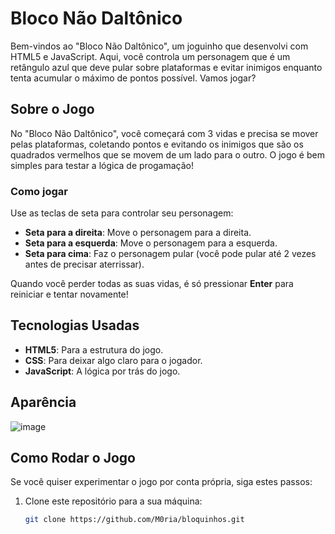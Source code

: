 # Bloco Não Daltônico

Bem-vindos ao "Bloco Não Daltônico", um joguinho que desenvolvi com HTML5 e JavaScript. Aqui, você controla um personagem que é um retângulo azul que deve pular sobre plataformas e evitar inimigos enquanto tenta acumular o máximo de pontos possível. Vamos jogar?

## Sobre o Jogo

No "Bloco Não Daltônico", você começará com 3 vidas e precisa se mover pelas plataformas, coletando pontos e evitando os inimigos que são os quadrados vermelhos que se movem de um lado para o outro. O jogo é bem simples para testar a lógica de progamação!

### Como jogar

Use as teclas de seta para controlar seu personagem:
- **Seta para a direita**: Move o personagem para a direita.
- **Seta para a esquerda**: Move o personagem para a esquerda.
- **Seta para cima**: Faz o personagem pular (você pode pular até 2 vezes antes de precisar aterrissar).

Quando você perder todas as suas vidas, é só pressionar **Enter** para reiniciar e tentar novamente!

## Tecnologias Usadas

- **HTML5**: Para a estrutura do jogo.
- **CSS**: Para deixar algo claro para o jogador.
- **JavaScript**: A lógica por trás do jogo.

## Aparência
![image](https://github.com/user-attachments/assets/d8368a1b-2850-4c57-a26b-c6fec8b0eb15)

## Como Rodar o Jogo 
Se você quiser experimentar o jogo por conta própria, siga estes passos:

1. Clone este repositório para a sua máquina:
   ```bash
   git clone https://github.com/M0ria/bloquinhos.git
